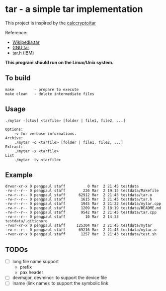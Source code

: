 # tar - a simple tar implementation

This project is inspired by the [calccrypto/tar](https://github.com/calccrypto/tar)

Reference:

- [Wikipedia:tar](<https://en.wikipedia.org/wiki/Tar_(computing)>)
- [GNU tar](https://www.gnu.org/software/tar/manual/html_node/Standard.html)
- [tar.h (IBM)](https://www.ibm.com/docs/en/aix/7.3?topic=files-tarh-file)

**This program should run on the Linux/Unix system.**

## To build

    make         - prepare to execute
    make clean   - delete intermediate files

## Usage

    ./mytar -[ctxv] <tarfile> [folder | file1, file2, ...]

    Options:
        -v for verbose informations.
    Archive:
        ./mytar -c <tarfile> [folder | file1, file2, ...]
    Extract:
        ./mytar -x <tarfile>
    List
        ./mytar -tv <tarfile>

## Example

    drwxr-xr-x 0 pengpaul staff          0 Mar  2 21:45 testdata
    -rw-r--r-- 0 pengpaul staff        226 Mar  2 19:15 testdata/Makefile
    -rw-r--r-- 0 pengpaul staff      62912 Mar  2 21:45 testdata/tar.o
    -rw-r--r-- 0 pengpaul staff       1615 Mar  2 21:45 testdata/tar.h
    -rw-r--r-- 0 pengpaul staff       1945 Mar  2 21:22 testdata/mytar.cpp
    -rw-r--r-- 0 pengpaul staff       1209 Mar  2 18:19 testdata/README.md
    -rw-r--r-- 0 pengpaul staff       9542 Mar  2 21:45 testdata/tar.cpp
    -rw-r--r-- 0 pengpaul staff         10 Mar  2 14:33 testdata/.gitignore
    -rwxr-xr-x 0 pengpaul staff     125304 Mar  2 21:45 testdata/mytar
    -rw-r--r-- 0 pengpaul staff      69216 Mar  2 21:45 testdata/mytar.o
    -rwxr-xr-x 0 pengpaul staff       1257 Mar  2 21:43 testdata/test.sh

## TODOs

- [ ] long file name support
  - prefix
  - pax header
- [ ] devmajor, devminor: to support the device file
- [ ] lname (link name): to support the symbolic link
